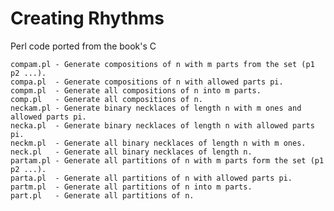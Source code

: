 # Creating Rhythms

Perl code ported from the book's C

    compam.pl - Generate compositions of n with m parts from the set (p1 p2 ...).
    compa.pl  - Generate compositions of n with allowed parts pi.
    compm.pl  - Generate all compositions of n into m parts.
    comp.pl   - Generate all compositions of n.
    neckam.pl - Generate binary necklaces of length n with m ones and allowed parts pi.
    necka.pl  - Generate binary necklaces of length n with allowed parts pi.
    neckm.pl  - Generate all binary necklaces of length n with m ones.
    neck.pl   - Generate all binary necklaces of length n.
    partam.pl - Generate all partitions of n with m parts form the set (p1 p2 ...).
    parta.pl  - Generate all partitions of n with allowed parts pi.
    partm.pl  - Generate all partitions of n into m parts.
    part.pl   - Generate all partitions of n.
